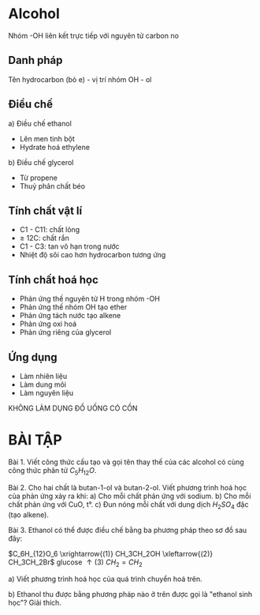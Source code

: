 # Alcohol
Nhóm -OH liên kết trực tiếp với nguyên tử carbon no

## Danh pháp
Tên hydrocarbon (bỏ e) - vị trí nhóm OH - ol

## Điều chế
a) Điều chế ethanol
- Lên men tinh bột
- Hydrate hoá ethylene

b) Điều chế glycerol
- Từ propene
- Thuỷ phân chất béo

## Tính chất vật lí
- C1 - C11: chất lỏng
- ≥ 12C: chất rắn
- C1 - C3: tan vô hạn trong nước
- Nhiệt độ sôi cao hơn hydrocarbon tương ứng

## Tính chất hoá học
- Phản ứng thế nguyên tử H trong nhóm -OH
- Phản ứng thế nhóm OH tạo ether
- Phản ứng tách nước tạo alkene
- Phản ứng oxi hoá
- Phản ứng riêng của glycerol

## Ứng dụng
- Làm nhiên liệu
- Làm dung môi
- Làm nguyên liệu

KHÔNG LÀM DỤNG ĐỒ UỐNG CÓ CỒN

# BÀI TẬP

Bài 1. Viết công thức cấu tạo và gọi tên thay thế của các alcohol có cùng công thức phân tử $C_5H_{12}O$.

Bài 2. Cho hai chất là butan-1-ol và butan-2-ol. Viết phương trình hoá học của phản ứng xảy ra khi:
a) Cho mỗi chất phản ứng với sodium.  b) Cho mỗi chất phản ứng với CuO, t°.
c) Đun nóng mỗi chất với dung dịch $H_2SO_4$ đặc (tạo alkene).

Bài 3. Ethanol có thể được điều chế bằng ba phương pháp theo sơ đồ sau đây:

$C_6H_{12}O_6 \xrightarrow{(1)} CH_3CH_2OH \xleftarrow{(2)} CH_3CH_2Br$
glucose
$\uparrow(3)$
$CH_2=CH_2$

a) Viết phương trình hoá học của quá trình chuyển hoá trên.

b) Ethanol thu được bằng phương pháp nào ở trên được gọi là "ethanol sinh học"? Giải thích.